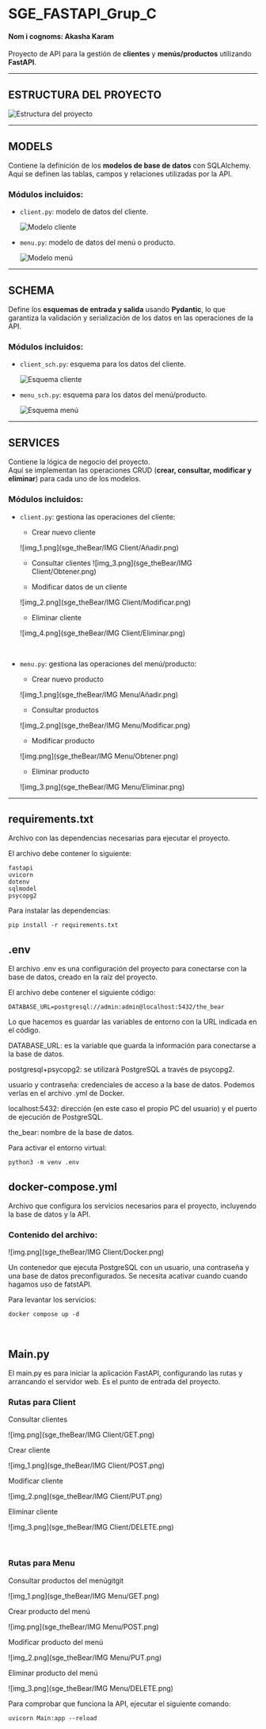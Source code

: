 # SGE_FASTAPI_Grup_C

####  Nom i cognoms: Akasha Karam

Proyecto de API para la gestión de **clientes** y **menús/productos** utilizando **FastAPI**. 

---

## ESTRUCTURA DEL PROYECTO

![Estructura del proyecto](sge_theBear/IMG%20Client/Estructura.png)

---

## MODELS

Contiene la definición de los **modelos de base de datos** con SQLAlchemy.  
Aquí se definen las tablas, campos y relaciones utilizadas por la API.

### Módulos incluidos:

- `client.py`: modelo de datos del cliente.

  ![Modelo cliente](sge_theBear/IMG%20Client/Client.png)

- `menu.py`: modelo de datos del menú o producto.

  ![Modelo menú](sge_theBear/IMG%20Menu/Menu.png)

---

## SCHEMA

Define los **esquemas de entrada y salida** usando **Pydantic**, lo que garantiza la validación y serialización de los datos en las operaciones de la API.

### Módulos incluidos:

- `client_sch.py`: esquema para los datos del cliente.

  ![Esquema cliente](sge_theBear/IMG%20Client/Client_sch.png)

- `menu_sch.py`: esquema para los datos del menú/producto.

  ![Esquema menú](sge_theBear/IMG%20Menu/Menu_sch.png)

---

##  SERVICES

Contiene la lógica de negocio del proyecto.  
Aquí se implementan las operaciones CRUD (**crear, consultar, modificar y eliminar**) para cada uno de los modelos.

### Módulos incluidos:

- `client.py`: gestiona las operaciones del cliente:
  - Crear nuevo cliente
  
  ![img_1.png](sge_theBear/IMG Client/Añadir.png)
  - Consultar clientes
  ![img_3.png](sge_theBear/IMG Client/Obtener.png)

  - Modificar datos de un cliente
  
  ![img_2.png](sge_theBear/IMG Client/Modificar.png)

  - Eliminar cliente
  
  ![img_4.png](sge_theBear/IMG Client/Eliminar.png)

<br>

- `menu.py`: gestiona las operaciones del menú/producto:
  - Crear nuevo producto
  
  ![img_1.png](sge_theBear/IMG Menu/Añadir.png)
  - Consultar productos
  
  ![img_2.png](sge_theBear/IMG Menu/Modificar.png)
  - Modificar producto
  
  ![img.png](sge_theBear/IMG Menu/Obtener.png)
  - Eliminar producto

  ![img_3.png](sge_theBear/IMG Menu/Eliminar.png)
---

## requirements.txt

Archivo con las dependencias necesarias para ejecutar el proyecto.

El archivo debe contener lo siguiente:
```env
fastapi
uvicorn
dotenv
sqlmodel
psycopg2
```

Para instalar las dependencias:

```env
pip install -r requirements.txt
```

## .env

El archivo .env es una configuración del proyecto para conectarse con la base de datos, creado en la raíz del proyecto.

El archivo debe contener el siguiente código:

```env
DATABASE_URL=postgresql://admin:admin@localhost:5432/the_bear
```
Lo que hacemos es guardar las variables de entorno con la URL indicada en el código.

DATABASE_URL: es la variable que guarda la información para conectarse a la base de datos.

postgresql+psycopg2: se utilizará PostgreSQL a través de psycopg2.

usuario y contraseña: credenciales de acceso a la base de datos. Podemos verlas en el archivo .yml de Docker.

localhost:5432: dirección (en este caso el propio PC del usuario) y el puerto de ejecución de PostgreSQL.

the_bear: nombre de la base de datos.

Para activar el entorno virtual:
```env
python3 -m venv .env
```

## docker-compose.yml

Archivo que configura los servicios necesarios para el proyecto, incluyendo la base de datos y la API.

### Contenido del archivo:
![img.png](sge_theBear/IMG Client/Docker.png)

Un contenedor que ejecuta PostgreSQL con un usuario, una contraseña y una base de datos preconfigurados. Se necesita acativar cuando cuando hagamos uso de fatstAPI.

Para levantar los servicios:

```env
docker compose up -d
```
<br>

## Main.py

El main.py es para iniciar la aplicación FastAPI, configurando las rutas y arrancando el servidor web. Es el punto de entrada del proyecto.

### Rutas para Client

Consultar  clientes

![img.png](sge_theBear/IMG Client/GET.png)

Crear cliente

![img_1.png](sge_theBear/IMG Client/POST.png)

Modificar cliente

![img_2.png](sge_theBear/IMG Client/PUT.png)

Eliminar cliente

![img_3.png](sge_theBear/IMG Client/DELETE.png)

<br>

### Rutas para Menu
Consultar productos del menúgitgit

![img_1.png](sge_theBear/IMG Menu/GET.png)

Crear producto del menú

![img.png](sge_theBear/IMG Menu/POST.png)

Modificar producto del menú

![img_2.png](sge_theBear/IMG Menu/PUT.png)

Eliminar producto del menú

![img_3.png](sge_theBear/IMG Menu/DELETE.png)

Para comprobar que funciona la API, ejecutar el siguiente comando:

```env
uvicorn Main:app --reload
```
